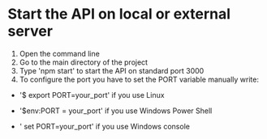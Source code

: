 # Start the API on local or external server


1.  Open the command line
2. Go to the main directory of the project
3. Type 'npm start' to start the API on standard port 3000
4. To configure the port you have to set the PORT variable manually write:

*  '$ export PORT=your_port' if you use Linux

*   '$env:PORT = your_port' if you use Windows Power Shell

* ' set PORT=your_port' if you use Windows console
